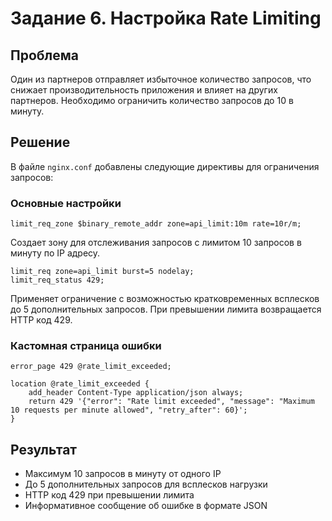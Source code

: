# Задание 6. Настройка Rate Limiting

## Проблема
Один из партнеров отправляет избыточное количество запросов, что снижает производительность приложения и влияет на других партнеров. Необходимо ограничить количество запросов до 10 в минуту.

## Решение

В файле `nginx.conf` добавлены следующие директивы для ограничения запросов:

### Основные настройки
```nginx
limit_req_zone $binary_remote_addr zone=api_limit:10m rate=10r/m;
```
Создает зону для отслеживания запросов с лимитом 10 запросов в минуту по IP адресу.

```nginx
limit_req zone=api_limit burst=5 nodelay;
limit_req_status 429;
```
Применяет ограничение с возможностью кратковременных всплесков до 5 дополнительных запросов. При превышении лимита возвращается HTTP код 429.

### Кастомная страница ошибки
```nginx
error_page 429 @rate_limit_exceeded;

location @rate_limit_exceeded {
    add_header Content-Type application/json always;
    return 429 '{"error": "Rate limit exceeded", "message": "Maximum 10 requests per minute allowed", "retry_after": 60}';
}
```

## Результат
- Максимум 10 запросов в минуту от одного IP
- До 5 дополнительных запросов для всплесков нагрузки  
- HTTP код 429 при превышении лимита
- Информативное сообщение об ошибке в формате JSON 